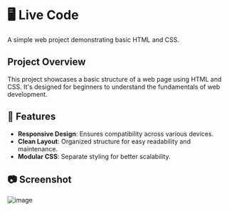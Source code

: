# 🖥️ Live Code

A simple web project demonstrating basic HTML and CSS.

##  Project Overview

This project showcases a basic structure of a web page using HTML and CSS. It's designed for beginners to understand the fundamentals of web development.

## 🚀 Features

- **Responsive Design**: Ensures compatibility across various devices.
- **Clean Layout**: Organized structure for easy readability and maintenance.
- **Modular CSS**: Separate styling for better scalability.

## 📷 Screenshot 


![image](https://github.com/user-attachments/assets/3f721f3e-8255-4322-9ac3-3ed6831d5fcf)


